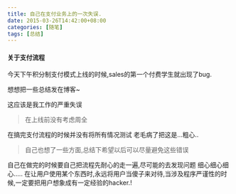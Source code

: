 ```yaml
---
title: 自己在支付业务上的一次失误.
date: 2015-03-26T14:42:00+08:00
categories: [随笔]
tags: [总结]
---
```


#### 关于支付流程
今天下午积分制支付模式上线的时候,sales的第一个付费学生就出现了bug.

想想把一些总结发在博客~

<!--more-->

这应该是我工作的严重失误

> 在上线前没有考虑周全

在搞完支付流程的时候并没有将所有情况测试
老毛病了把这是...粗心..

> 自己也想了一些方面,总结下希望以后可以尽量避免这些错误

自己在做完的时候要自己把流程先耐心的走一遍,尽可能的去发现问题
细心细心细心.....
在让用户使用某个东西时,永远将用户当傻子来对待,当涉及程序严谨性的时候,一定要把用户想象成有一定经验的hacker.!
